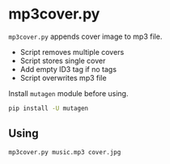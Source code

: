 # mp3cover.py

`mp3cover.py` appends cover image to mp3 file.

* Script removes multiple covers
* Script stores single cover
* Add empty ID3 tag if no tags
* Script overwrites mp3 file

Install `mutagen` module before using.

```bat
pip install -U mutagen
```

## Using

```bat
mp3cover.py music.mp3 cover.jpg
```
